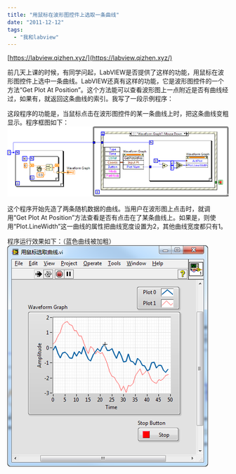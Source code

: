 ```yaml
---
title: "用鼠标在波形图控件上选取一条曲线"
date: "2011-12-12"
tags: 
  - "我和labview"
---
```


[https://labview.qizhen.xyz/](https://labview.qizhen.xyz/)

前几天上课的时候，有同学问起，LabVIEW是否提供了这样的功能，用鼠标在波形图控件上选中一条曲线。LabVIEW还真有这样的功能，它是波形图控件的一个方法“Get Plot At Position”。这个方法能可以查看波形图上一点附近是否有曲线经过，如果有，就返回这条曲线的索引。我写了一段示例程序：

这段程序的功能是，当鼠标点击在波形图控件的某一条曲线上时，把这条曲线变粗显示。程序框图如下： ![image](images/image.png "image")

这个程序开始先造了两条随机数据的曲线。当用户在波形图上点击时，就调用“Get Plot At Position”方法查看是否有点击在了某条曲线上。如果是，则使用“Plot.LineWidth”这一曲线的属性把曲线宽度设置为2，其他曲线宽度都只有1。

程序运行效果如下：（蓝色曲线被加粗） ![image](images/image1.png "image")
